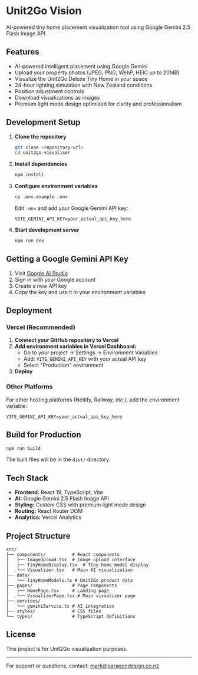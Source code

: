 # Unit2Go Vision

AI-powered tiny home placement visualization tool using Google Gemini 2.5 Flash Image API.

## Features

- AI-powered intelligent placement using Google Gemini
- Upload your property photos (JPEG, PNG, WebP, HEIC up to 20MB)
- Visualize the Unit2Go Deluxe Tiny Home in your space
- 24-hour lighting simulation with New Zealand conditions
- Position adjustment controls
- Download visualizations as images
- Premium light mode design optimized for clarity and professionalism

## Development Setup

1. **Clone the repository**
   ```bash
   git clone <repository-url>
   cd unit2go-visualiser
   ```

2. **Install dependencies**
   ```bash
   npm install
   ```

3. **Configure environment variables**
   ```bash
   cp .env.example .env
   ```

   Edit `.env` and add your Google Gemini API key:
   ```
   VITE_GEMINI_API_KEY=your_actual_api_key_here
   ```

4. **Start development server**
   ```bash
   npm run dev
   ```

## Getting a Google Gemini API Key

1. Visit [Google AI Studio](https://ai.google.dev/)
2. Sign in with your Google account
3. Create a new API key
4. Copy the key and use it in your environment variables

## Deployment

### Vercel (Recommended)

1. **Connect your GitHub repository to Vercel**
2. **Add environment variables in Vercel Dashboard:**
   - Go to your project → Settings → Environment Variables
   - Add: `VITE_GEMINI_API_KEY` with your actual API key
   - Select "Production" environment
3. **Deploy**

### Other Platforms

For other hosting platforms (Netlify, Railway, etc.), add the environment variable:
```
VITE_GEMINI_API_KEY=your_actual_api_key_here
```

## Build for Production

```bash
npm run build
```

The built files will be in the `dist/` directory.

## Tech Stack

- **Frontend:** React 19, TypeScript, Vite
- **AI:** Google Gemini 2.5 Flash Image API
- **Styling:** Custom CSS with premium light mode design
- **Routing:** React Router DOM
- **Analytics:** Vercel Analytics

## Project Structure

```
src/
├── components/          # React components
│   ├── ImageUpload.tsx  # Image upload interface
│   ├── TinyHomeDisplay.tsx  # Tiny home model display
│   └── Visualizer.tsx   # Main AI visualization
├── data/
│   └── tinyHomeModels.ts # Unit2Go product data
├── pages/               # Page components
│   ├── HomePage.tsx     # Landing page
│   └── VisualizerPage.tsx # Main visualizer page
├── services/
│   └── geminiService.ts # AI integration
├── styles/              # CSS files
└── types/               # TypeScript definitions
```

## License

This project is for Unit2Go visualization purposes.

---

For support or questions, contact: mark@paragondesign.co.nz
